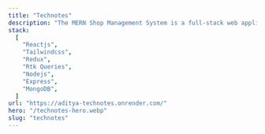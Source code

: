 ```yaml
---
title: "Technotes"
description: "The MERN Shop Management System is a full-stack web application that enables efficient and streamlined management of a retail or e-commerce store. It is built using the MERN stack, which stands for MongoDB, Express, React, and Node.js, four of the most popular and powerful technologies in web development. The system allows store owners and managers to manage shop employees. With features such as task providing, the MERN Shop Management System provides store owners with a comprehensive and easy-to-use tool for running their business."
stack:
  [
    "Reactjs",
    "Tailwindcss",
    "Redux",
    "Rtk Queries",
    "Nodejs",
    "Express",
    "MongoDB",
  ]
url: "https://aditya-technotes.onrender.com/"
hero: "/technotes-hero.webp"
slug: "technotes"
---
```

